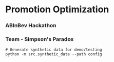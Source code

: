 # Promotion Optimization
### ABInBev Hackathon
### Team - Simpson's Paradox

```shell
# Generate synthetic data for demo/testing
python -m src.synthetic_data --path config
```